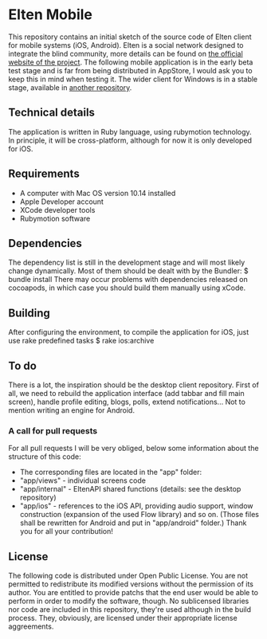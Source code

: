 # Elten Mobile
This repository contains an initial sketch of the source code of  Elten client for mobile systems (iOS, Android).
Elten is a social network designed to integrate the blind community, more details can be found on [the official website of the project](https://elten-net.eu).
The following mobile application is in the early beta test stage and is far from being distributed in AppStore, I would ask you to keep this in mind when testing it.
The wider client for Windows is in a stable stage, available in [another repository](https://github.com/dawidpieper/elten2).
## Technical details
The application is written in Ruby language, using rubymotion technology.
In principle, it will be cross-platform, although for now it is only developed for iOS.
## Requirements
* A computer with Mac OS version 10.14 installed
* Apple Developer account
* XCode developer tools
* Rubymotion software
## Dependencies
The dependency list is still in the development stage and will most likely change dynamically.
Most of them should be dealt with by the Bundler:
$ bundle install
There may occur problems with dependencies released on cocoapods, in which case you should build them manually using xCode.
## Building
After configuring the environment, to compile the application for iOS, just use rake predefined tasks
$ rake ios:archive
## To do
There is a lot, the inspiration should be the desktop client repository. 
First of all, we need to rebuild the application interface (add tabbar and fill main screen), handle profile editing, blogs, polls, extend notifications...
Not to mention writing an engine for Android.
### A call for pull requests
For all pull requests I will be very obliged, below some information about the structure of this code:
* The corresponding files are located in the "app" folder:
* "app/views" - individual screens code
* "app/internal" - EltenAPI shared functions (details: see the desktop repository)
* "app/ios" - references to the iOS API, providing audio support, window construction (expansion of the used Flow library) and so on. (Those files shall be  rewritten  for Android and put in  "app/android" folder.)
Thank you for all your contribution!
## License
The following code is distributed under Open Public License.
You are not permitted to redistribute its modified versions without the permission of its author.
You are entitled to provide patchs that the end user would be able to perform in order to modify the software, though.
No sublicensed libraries nor code are included in this repository, they're used although in the build process. They, obviously, are licensed under  their appropriate license aggreements.